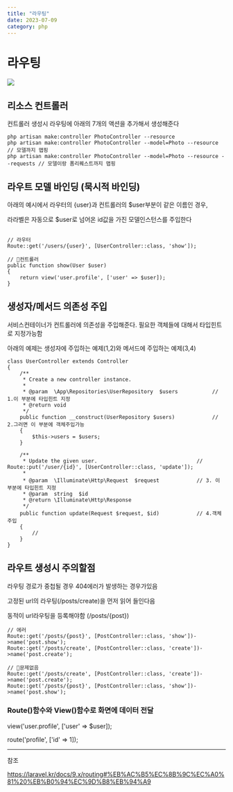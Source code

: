 ```yaml
---
title: "라우팅"
date: 2023-07-09
category: php
---
```


# 라우팅

![](/storage/20230709132634447907.jpg)

## **리소스 컨트롤러**

컨트롤러 생성시 라우팅에 아래의 7개의 액션을 추가해서 생성해준다

```
php artisan make:controller PhotoController --resource
php artisan make:controller PhotoController --model=Photo --resource // 모델까지 맵핑
php artisan make:controller PhotoController --model=Photo --resource --requests // 모델이랑 폼리퀘스트까지 맵핑
```

## **라우트 모델 바인딩 (묵시적 바인딩)**

아래의 예시에서 라우터의 {user}과 컨트롤러의 $user부분이 같은 이름인 경우,

라라벨은 자동으로 $user로 넘어온 id값을 가진 모델인스턴스를 주입한다

```

// 라우터
Route::get('/users/{user}', [UserController::class, 'show']);

// 컨트롤러
public function show(User $user)
{
    return view('user.profile', ['user' => $user]);
}
```

## **생성자/메서드 의존성 주입**

서비스컨테이너가 컨트롤러에 의존성을 주입해준다. 필요한 객체들에 대해서 타입힌트로 지정가능함

아래의 예제는 생성자에 주입하는 예제(1,2)와 메서드에 주입하는 예제(3,4)

```
class UserController extends Controller
{
    /**
     * Create a new controller instance.
     *
     * @param  \App\Repositories\UserRepository  $users           // 1.이 부분에 타입힌트 지정
     * @return void
     */
    public function __construct(UserRepository $users)            // 2.그러면 이 부분에 객체주입가능
    {
        $this->users = $users;
    }

    /**
     * Update the given user.                                // Route::put('/user/{id}', [UserController::class, 'update']);
     *
     * @param  \Illuminate\Http\Request  $request            // 3. 이 부분에 타입힌트 지정
     * @param  string  $id
     * @return \Illuminate\Http\Response
     */
    public function update(Request $request, $id)            // 4.객체주입
    {
        //
    }
}
```

## **라우트 생성시 주의할점**

라우팅 경로가 중첩될 경우 404에러가 발생하는 경우가있음

고정된 url의 라우팅(/posts/create)을 먼저 읽어 들인다음

동적이 url라우팅을 등록해야함 (/posts/{post})

```
// 에러
Route::get('/posts/{post}', [PostController::class, 'show'])->name('post.show');
Route::get('/posts/create', [PostController::class, 'create'])->name('post.create');

// 문제없음
Route::get('/posts/create', [PostController::class, 'create'])->name('post.create');
Route::get('/posts/{post}', [PostController::class, 'show'])->name('post.show');
```

### Route()함수와 View()함수로 화면에 데이터 전달

view('user.profile', ['user' => $user]);

route('profile', ['id' => 1]);

---

참조

https://laravel.kr/docs/9.x/routing#%EB%AC%B5%EC%8B%9C%EC%A0%81%20%EB%B0%94%EC%9D%B8%EB%94%A9
